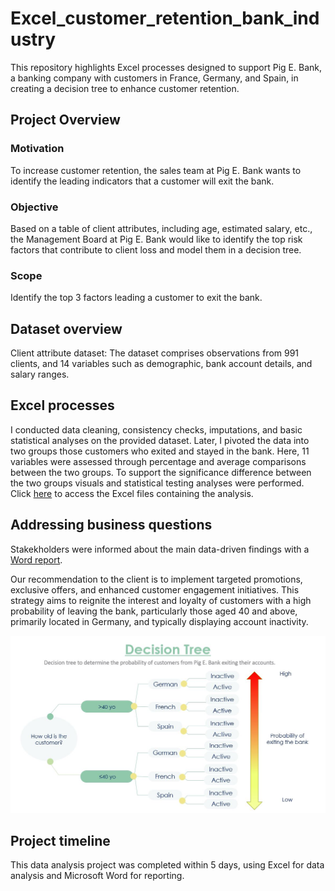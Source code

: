 # Excel_customer_retention_bank_industry
This repository highlights Excel processes designed to support Pig E. Bank, a banking company with customers in France, Germany, and Spain, in creating a decision tree to enhance customer retention.

## Project Overview
### Motivation
To increase customer retention, the sales team at Pig E. Bank wants to identify the leading indicators that a customer will exit the bank.

### Objective
Based on a table of client attributes, including age, estimated salary, etc., the Management Board at Pig E. Bank would like to identify the top risk factors that contribute to client loss and model them in a decision tree.

### Scope
Identify the top 3 factors leading a customer to exit the bank.

## Dataset overview
Client attribute dataset: The dataset comprises observations from 991 clients, and 14 variables such as demographic, bank account details, and salary ranges.
  
## Excel processes
I conducted data cleaning, consistency checks, imputations, and basic statistical analyses on the provided dataset. Later, I pivoted the data into two groups those customers who exited and stayed in the bank. Here, 11 variables were assessed through percentage and average comparisons between the two groups. To support the significance difference between the two groups visuals and statistical testing analyses were performed. Click [here](https://docs.google.com/spreadsheets/d/1ZPYldGnDlu4QBiy8ksEreQ942LHuS8QD/edit?usp=drive_link&ouid=100495170560300906732&rtpof=true&sd=true) to access the Excel files containing the analysis. 
 
## Addressing business questions
Stakekholders were informed about the main data-driven findings with a [Word report](Interim_report_Nadia_Ordonez.pdf). 

Our recommendation to the client is to implement targeted promotions, exclusive offers, and enhanced customer engagement initiatives. This strategy aims to reignite the interest and loyalty of customers with a high probability of leaving the bank, particularly those aged 40 and above, primarily located in Germany, and typically displaying account inactivity.

![Decision tree based on the top 3 variables leading a client to exit the bank](Decision_tree_customer_retention.JPG)
                                                                                                          
## Project timeline
This data analysis project was completed within 5 days, using Excel for data analysis and Microsoft Word for reporting. 
